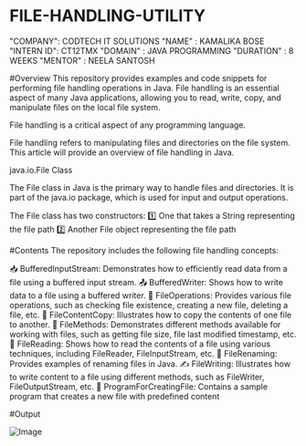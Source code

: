 # FILE-HANDLING-UTILITY
"COMPANY": CODTECH IT SOLUTIONS
"NAME" : KAMALIKA BOSE
"INTERN ID": CT12TMX
"DOMAIN" : JAVA PROGRAMMING
"DURATION" : 8 WEEKS
"MENTOR" : NEELA SANTOSH

#Overview
This repository provides examples and code snippets for performing file handling operations in Java. File handling is an essential aspect of many Java applications, allowing you to read, write, copy, and manipulate files on the local file system.

File handling is a critical aspect of any programming language.



File handling refers to manipulating files and directories on the file system. This article will provide an overview of file handling in Java.

java.io.File Class


The File class in Java is the primary way to handle files and directories. It is part of the java.io package, which is used for input and output operations.

The File class has two constructors:
1️⃣ One that takes a String representing the file path
2️⃣ Another File object representing the file path

#Contents
The repository includes the following file handling concepts:

📥 BufferedInputStream: Demonstrates how to efficiently read data from a file using a buffered input stream.
📤 BufferedWriter: Shows how to write data to a file using a buffered writer.
📁 FileOperations: Provides various file operations, such as checking file existence, creating a new file, deleting a file, etc.
📄 FileContentCopy: Illustrates how to copy the contents of one file to another.
📄 FileMethods: Demonstrates different methods available for working with files, such as getting file size, file last modified timestamp, etc.
📖 FileReading: Shows how to read the contents of a file using various techniques, including FileReader, FileInputStream, etc.
🔄 FileRenaming: Provides examples of renaming files in Java.
✍️ FileWriting: Illustrates how to write content to a file using different methods, such as FileWriter, FileOutputStream, etc.
📝 ProgramForCreatingFile: Contains a sample program that creates a new file with predefined content

#Output

![Image](https://github.com/user-attachments/assets/7e507298-5989-4e3d-853f-14c7e9fc9021)
